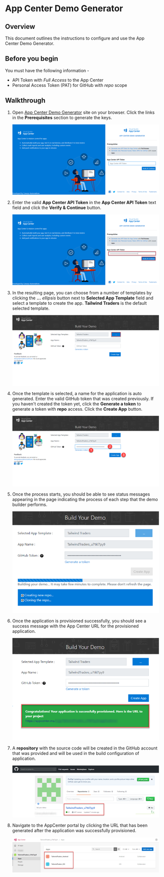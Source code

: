 # App Center Demo Generator 

## Overview

This document outlines the instructions to configure and use the App Center Demo Generator.

## Before you begin

You must have the following information - 

  * API Token with *Full Access* to the App Center
  * Personal Access Token (PAT) for GitHub with *repo* scope
  
## Walkthrough

1. Open [App Center Demo Generator](https://appcenterdemogenerator.azurewebsites.net/) site on your browser. Click the links in the **Prerequisites** section to generate the keys.

    ![Image](Images/Landingpage.png)

1. Enter the valid **App Center API Token** in the **App Center API Token** text field and click the **Verify & Continue** button.

    ![App Center API Token](Images/verifyapitoken.png)

1. In the resulting page, you can choose from a number of templates by clicking the **...** *ellipsis* button next to **Selected App Template** field and select a template to create the app. **Tailwind Traders** is the default selected template.

    ![Image](Images/SecondLanding.png)

1. Once the template is selected, a name for the application is auto generated. Enter the valid GitHub token that was created previously. If you haven't created the token yet, click the **Generate a token** to generate a token with **repo** access. Click the **Create App** button.

    ![Image](Images/CreateApp.png)

1. Once the process starts, you should be able to see status messages appearing in the page indicating the process of each step that the demo builder performs. 

    ![Image](Images/Status.png)

1. Once the application is provisioned successfully, you should see a success message with the App Center URL for the provisioned application.

    ![Image](Images/success1.png)

1. A **repository** with the source code will be created in the GitHub account that was provided and will be used in the build configuration of application.

    ![Image](Images/GitRepo.png)

1. Navigate to the AppCenter portal by clicking the URL that has been generated after the application was successfully provisioned.

    ![Image](Images/Applications.png)



